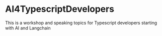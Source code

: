 # AI4TypescriptDevelopers
This is a workshop and speaking topics for Typescript developers starting with AI and Langchain
